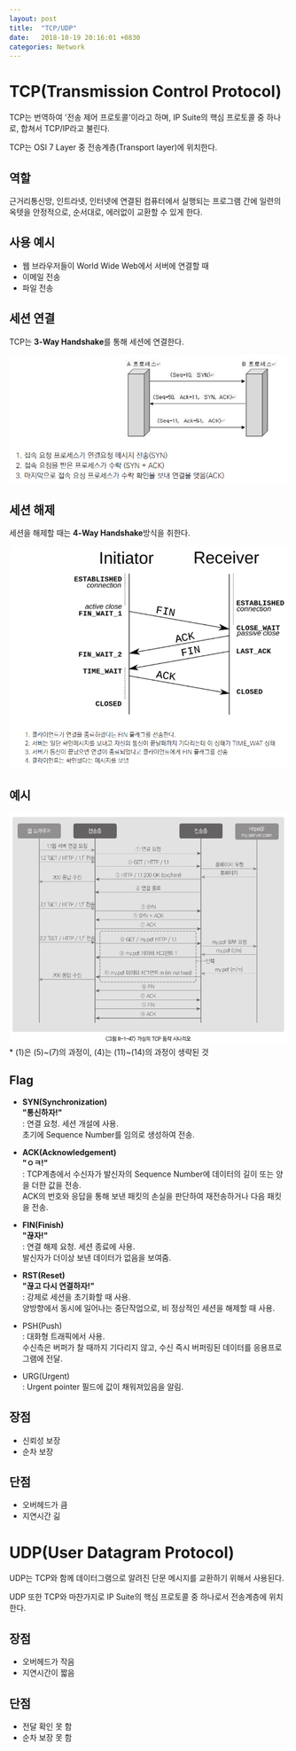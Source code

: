 ```yaml
---
layout: post
title:  "TCP/UDP"
date:   2018-10-19 20:16:01 +0830
categories: Network
---
```


# TCP(Transmission Control Protocol)
TCP는 번역하여 '전송 제어 프로토콜'이라고 하며, IP Suite의 핵심 프로토콜 중 하나로, 합쳐서 TCP/IP라고 불린다.

TCP는 OSI 7 Layer 중 전송계층(Transport layer)에 위치한다.

## 역할
근거리통신망, 인트라넷, 인터넷에 연결된 컴퓨터에서 실행되는 프로그램 간에 일련의 옥텟을 안정적으로, 순서대로, 에러없이 교환할 수 있게 한다.

## 사용 예시
- 웹 브라우저들이 World Wide Web에서 서버에 연결할 때
- 이메일 전송
- 파일 전송

## 세션 연결
TCP는 **3-Way Handshake**를 통해 세션에 연결한다.

![3-way_handshake](/assets/images/3-way_handshake.PNG)

## 세션 해제
세션을 해제할 때는 **4-Way Handshake**방식을 취한다.

![4-way_handshake](/assets/images/4-way_handshake.PNG)

## 예시
![handshake_example](/assets/images/handshake_example.PNG)
\* (1)은 (5)~(7)의 과정이, (4)는 (11)~(14)의 과정이 생략된 것
## Flag
- **SYN(Synchronization)**  \
**"통신하자!"**  
: 연결 요청. 세션 개설에 사용.  
초기에 Sequence Number를 임의로 생성하여 전송.

- **ACK(Acknowledgement)**  \
**"ㅇㅋ!"**  
: TCP계층에서 수신자가 발신자의 Sequence Number에 데이터의 길이 또는 양을 더한 값을 전송.  
ACK의 번호와 응답을 통해 보낸 패킷의 손실을 판단하여 재전송하거나 다음 패킷을 전송.

- **FIN(Finish)**  \
**"끊자!"**  
: 연결 해제 요청. 세션 종료에 사용.  
발신자가 더이상 보낸 데이터가 없음을 보여줌.

- **RST(Reset)**  
**"끊고 다시 연결하자!"**  \
: 강제로 세션을 초기화할 때 사용.  
양방향에서 동시에 일어나는 중단작업으로, 비 정상적인 세션을 해제할 때 사용.

- PSH(Push)  \
: 대화형 트래픽에서 사용.  
수신측은 버퍼가 찰 때까지 기다리지 않고, 수신 즉시 버퍼링된 데이터를 응용프로그램에 전달.

- URG(Urgent)  
: Urgent pointer 필드에 값이 채워져있음을 알림.

## 장점
- 신뢰성 보장
- 순차 보장
## 단점
- 오버헤드가 큼
- 지연시간 긺


# UDP(User Datagram Protocol)
UDP는 TCP와 함께 데이터그램으로 알려진 단문 메시지를 교환하기 위해서 사용된다.

UDP 또한 TCP와 마찬가지로 IP Suite의 핵심 프로토콜 중 하나로서 전송계층에 위치한다.

## 장점
- 오버헤드가 작음
- 지연시간이 짧음

## 단점
- 전달 확인 못 함
- 순차 보장 못 함
